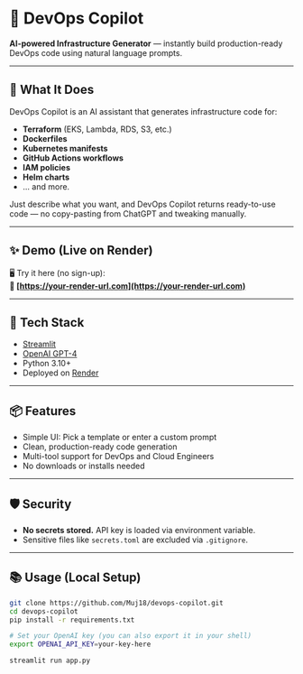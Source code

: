 # 🧠 DevOps Copilot

**AI-powered Infrastructure Generator** — instantly build production-ready DevOps code using natural language prompts.

---

## 🚀 What It Does

DevOps Copilot is an AI assistant that generates infrastructure code for:

- **Terraform** (EKS, Lambda, RDS, S3, etc.)
- **Dockerfiles**
- **Kubernetes manifests**
- **GitHub Actions workflows**
- **IAM policies**
- **Helm charts**
- ... and more.

Just describe what you want, and DevOps Copilot returns ready-to-use code — no copy-pasting from ChatGPT and tweaking manually.

---

## ✨ Demo (Live on Render)

🖥️ Try it here (no sign-up):  
**🔗 [https://your-render-url.com](https://your-render-url.com)**

---

## 🔧 Tech Stack

- [Streamlit](https://streamlit.io/)
- [OpenAI GPT-4](https://platform.openai.com/)
- Python 3.10+
- Deployed on [Render](https://render.com)

---

## 📦 Features

- Simple UI: Pick a template or enter a custom prompt
- Clean, production-ready code generation
- Multi-tool support for DevOps and Cloud Engineers
- No downloads or installs needed

---

## 🛡️ Security

- **No secrets stored.** API key is loaded via environment variable.
- Sensitive files like `secrets.toml` are excluded via `.gitignore`.

---

## 📚 Usage (Local Setup)

```bash
git clone https://github.com/Muj18/devops-copilot.git
cd devops-copilot
pip install -r requirements.txt

# Set your OpenAI key (you can also export it in your shell)
export OPENAI_API_KEY=your-key-here

streamlit run app.py
